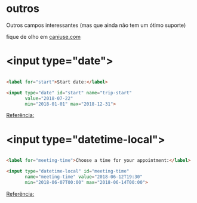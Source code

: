 # outros

Outros campos interessantes (mas que ainda não tem um ótimo suporte)

fique de olho em [caniuse.com](https://caniuse.com)

# \<input type="date">

```html

<label for="start">Start date:</label>

<input type="date" id="start" name="trip-start"
       value="2018-07-22"
       min="2018-01-01" max="2018-12-31">

```

[Referência:](https://developer.mozilla.org/en-US/docs/Web/HTML/Element/input/date)

# \<input type="datetime-local">

```html

<label for="meeting-time">Choose a time for your appointment:</label>

<input type="datetime-local" id="meeting-time"
       name="meeting-time" value="2018-06-12T19:30"
       min="2018-06-07T00:00" max="2018-06-14T00:00">

```

[Referência:](https://developer.mozilla.org/en-US/docs/Web/HTML/Element/input/datetime-local)
